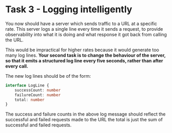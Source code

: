 # Task 3 - Logging intelligently

You now should have a server which sends traffic to a URL at a specific rate. This server logs a single line every time it sends a request, to provide observability into what it is doing and what response it got back from calling the URL.

This would be impractical for higher rates because it would generate too many log lines. **Your second task is to change the behaviour of the server, so that it emits a structured log line every five seconds, rather than after every call.**

The new log lines should be of the form:

```ts
interface LogLine {
    successCount: number
    failureCount: number
    total: number
}
```

The success and failure counts in the above log message should reflect the successful and failed requests made to the URL the total is just the sum of successful and failed requests.